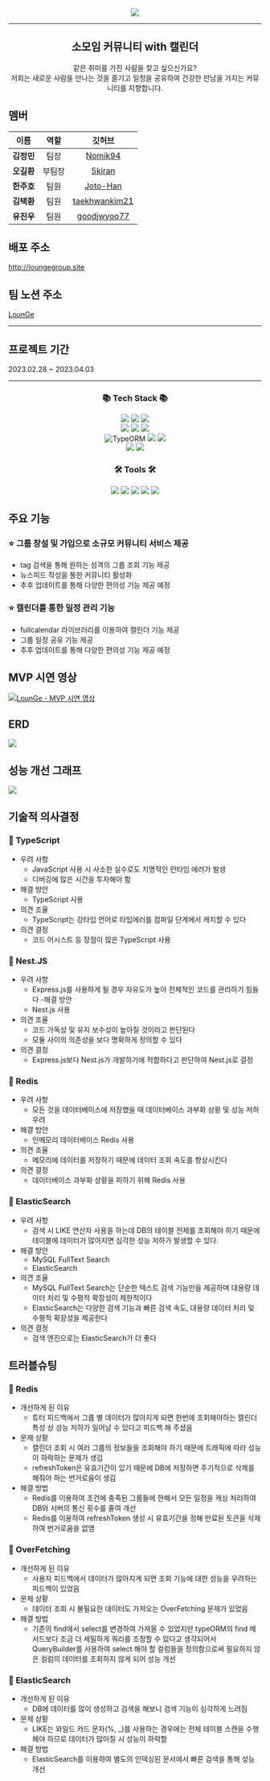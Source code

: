 <div align="center">
  <img src="https://img1.daumcdn.net/thumb/R1280x0/?scode=mtistory2&fname=https%3A%2F%2Fblog.kakaocdn.net%2Fdn%2FbuqHNY%2Fbtr6N07YLbA%2FRYQ6olggjGQMlwnkX9Cm60%2Fimg.jpg" />
</div>

---

<div align='center'><h2>소모임 커뮤니티 with 캘린더</h2>
</div>
<div align='center'>같은 취미를 가진 사람을 찾고 싶으신가요?<br>
저희는 새로운 사람을 만나는 것을 즐기고 일정을 공유하여 건강한 만남을 가지는 커뮤니티를 지향합니다.
</div>

## 멤버

|    이름    |  역할  |                               깃허브                               |
| :--------: | :----: | :----------------------------------------------------------------: |
| **김정민** |  팀장  |       [Nomik94](https://github.com/Nomik94?tab=repositories)       |
| **오길환** | 부팀장 |        [5kiran](https://github.com/5kiran?tab=repositories)        |
| **한주호** |  팀원  |      [Joto-Han](https://github.com/Joto-Han?tab=repositories)      |
| **김택환** |  팀원  | [taekhwankim21](https://github.com/taekhwankim21?tab=repositories) |
| **유진우** |  팀원  |   [goodjwyoo77](https://github.com/goodjwyoo77?tab=repositories)   |

## 배포 주소

http://loungegroup.site

## 팀 노션 주소

[LounGe](https://emerald-gull-9bc.notion.site/LounGe-41aed12fc4b1498197726b8be242b3d9)

---

## 프로젝트 기간

2023.02.28 ~ 2023.04.03

---

<div align='center'>
<h3>📚 Tech Stack 📚</h3>
</div>
<div align='center'>
<img src="https://img.shields.io/badge/Handelbars-000000?style=flat&logo=Handlebars.js&logoColor=white"/>
<img src="https://img.shields.io/badge/CSS3-1572B6?style=flat&logo=CSS3&logoColor=white"/>
<img src="https://img.shields.io/badge/JavaScript-F7DF1E?style=flat&logo=JavaScript&logoColor=white"/>
<br>
<img src="https://img.shields.io/badge/TypeScript-3178C6?style=flat&logo=TypeScript&logoColor=white"/>
<img src="https://img.shields.io/badge/Node.js-339933?style=flat&logo=Node.js&logoColor=white"/>
<img src="https://img.shields.io/badge/NestJs-E0234E?style=flat&logo=NestJs&logoColor=white"/>
<br>
<img src="https://img.shields.io/badge/TypeORM-blue" alt="TypeORM">
<img src="https://img.shields.io/badge/AWS-232F3E?style=flat&logo=Amazon AWS&logoColor=white"/>
<img src="https://img.shields.io/badge/Mysql-4479A1?style=flat&logo=Mysql&logoColor=white"/>
<br>
<img src="https://img.shields.io/badge/Redis-DC382D?style=flat&logo=Redis&logoColor=white"/>
<img src="https://img.shields.io/badge/ElasticSearch-005571?style=flat&logo=Elastic&logoColor=white"/>
</div>

<div align='center'>
<h3>🛠 Tools 🛠</h3>
</div>
<div align='center'>
<img src="https://img.shields.io/badge/Git-F05032?style=flat&logo=Git&logoColor=white"/>
<img src="https://img.shields.io/badge/GitHub-181717?style=flat&logo=GitHub&logoColor=white"/>
<img src="https://img.shields.io/badge/Notion-000000?style=flat&logo=Notion&logoColor=white"/>
<img src="https://img.shields.io/badge/Slack-4A154B?style=flat&logo=Slack&logoColor=white"/>
<img src="https://img.shields.io/badge/Visual Studio Code-007ACC?style=flat&logo=Visual Studio Code&logoColor=white"/>
</div>

## 주요 기능

### ⭐️ 그룹 창설 및 가입으로 소규모 커뮤니티 서비스 제공

- tag 검색을 통해 원하는 성격의 그룹 조회 기능 제공
- 뉴스피드 작성을 통한 커뮤니티 활성화
- 추후 업데이트를 통해 다양한 편의성 기능 제공 예정

### ⭐️ 캘린더를 통한 일정 관리 기능

- fullcalendar 라이브러리를 이용하여 캘린더 기능 제공
- 그룹 일정 공유 기능 제공
- 추후 업데이트를 통해 다양한 편의성 기능 제공 예정

## MVP 시연 영상

[![LounGe - MVP 시연 영상](https://img.youtube.com/vi/1uOuII_OKeQ/0.jpg)](https://www.youtube.com/watch?v=1uOuII_OKeQ)

## ERD

![](https://images-ext-2.discordapp.net/external/xiar04mnprzZh5XagnUlLi9Ob47xdwiLRUSkVkQbieM/%3Fscode%3Dmtistory2%26fname%3Dhttps%253A%252F%252Fblog.kakaocdn.net%252Fdn%252Fbl9ZX9%252Fbtr6N6UBbjT%252Fmd7VFWZZJLGTM4NSlK96kk%252Fimg.png/https/img1.daumcdn.net/thumb/R1280x0/?width=1904&height=1244)

## 성능 개선 그래프

![](https://images-ext-1.discordapp.net/external/2o_dgaN1fFIJ5hhK8vLoIUDoeS0es3Z_rLelUK0jM3g/%3Fscode%3Dmtistory2%26fname%3Dhttps%253A%252F%252Fblog.kakaocdn.net%252Fdn%252FN1Hmb%252Fbtr6OqL0rN3%252FuKlbx5DkC0QJxK3JKoGLQk%252Fimg.jpg/https/img1.daumcdn.net/thumb/R1280x0/?width=2440&height=1372)

## 기술적 의사결정

### 📝 TypeScript

- 우려 사항
  - JavaScript 사용 시 사소한 실수로도 치명적인 런타임 에러가 발생
  - 디버깅에 많은 시간을 투자해야 함
- 해결 방안
  - TypeScript 사용
- 의견 조율
  - TypeScript는 강타입 언어로 타입에러를 컴파일 단계에서 캐치할 수 있다
- 의견 결정
  - 코드 어시스트 등 장점이 많은 TypeScript 사용

### 📝 Nest.JS

- 우려 사항
  - Express.js를 사용하게 될 경우 자유도가 높아 전체적인 코드를 관리하기 힘들다 -해결 방안
  - Nest.js 사용
- 의견 조율
  - 코드 가독성 및 유지 보수성이 높아질 것이라고 판단된다
  - 모듈 사이의 의존성을 보다 명확하게 정의할 수 있다
- 의견 결정
  - Express.js보다 Nest.js가 개발하기에 적합하다고 판단하여 Nest.js로 결정

### 📝 Redis

- 우려 사항
  - 모든 것을 데이터베이스에 저장했을 때 데이터베이스 과부화 상황 및 성능 저하 우려
- 해결 방안
  - 인메모리 데이터베이스 Redis 사용
- 의견 조율
  - 메모리에 데이터를 저장하기 때문에 데이터 조회 속도를 향상시킨다
- 의견 결정
  - 데이터베이스 과부화 상황을 피하기 위해 Redis 사용

### 📝 ElasticSearch

- 우려 사항
  - 검색 시 LIKE 연산자 사용을 하는데 DB의 테이블 전체를 조회해야 하기 때문에 테이블에 데이터가 많아지면 심각한 성능 저하가 발생할 수 있다.
- 해결 방안
  - MySQL FullText Search
  - ElasticSearch
- 의견 조율
  - MySQL FullText Search는 단순한 텍스트 검색 기능만을 제공하며 대용량 데이터 처리 및 수평적 확장성이 제한적이다
  - ElasticSearch는 다양한 검색 기능과 빠른 검색 속도, 대용량 데이터 처리 및 수평적 확장성을 제공한다
- 의견 결정
  - 검색 엔진으로는 ElasticSearch가 더 좋다

## 트러블슈팅

### 🎯 Redis

- 개선하게 된 이유
  - 튜터 피드백에서 그룹 별 데이터가 많아지게 되면 한번에 조회해야하는 캘린더 특성 상 성능 저하가 일어날 수 있다고 피드백 해 주셨음
- 문제 상황
  - 캘린더 조회 시 여러 그룹의 정보들을 조회해야 하기 때문에 트래픽에 따라 성능이 하락하는 문제가 생김
  - refreshToken은 유효기간이 있기 때문에 DB에 저장하면 주기적으로 삭제를 해줘야 하는 번거로움이 생김
- 해결 방법
  - Redis를 이용하여 조건에 충족된 그룹들에 한해서 모든 일정을 캐싱 처리하여 DB와 서버의 통신 횟수를 줄여 개선
  - Redis를 이용하여 refreshToken 생성 시 유효기간을 정해 만료된 토큰을 삭제하여 번거로움을 없앰

### 🎯 OverFetching

- 개선하게 된 이유
  - 사용자 피드백에서 데이터가 많아지게 되면 조회 기능에 대한 성능을 우려하는 피드백이 있었음
- 문제 상황
  - 데이터 조회 시 불필요한 데이터도 가져오는 OverFetching 문제가 있었음
- 해결 방법
  - 기존의 find에서 select를 변경하여 가져올 수 있었지만 typeORM의 find 메서드보다 조금 더 세밀하게 쿼리를 조정할 수 있다고 생각되어서 QueryBuilder를 사용하여 select 해야 할 컬럼들을 정의함으로써 필요하지 않은 컬럼의 데이터를 조회하지 않게 되어 성능 개선

### 🎯 ElasticSearch

- 개선하게 된 이유
  - DB에 데이터를 많이 생성하고 검색을 해보니 검색 기능이 심각하게 느려짐
- 문제 상황
  - LIKE는 와일드 카드 문자(%, \_)를 사용하는 경우에는 전체 테이블 스캔을 수행해야 하므로 데이터가 많아질 시 성능이 하락함
- 해결 방법
  - ElasticSearch를 이용하여 별도의 인덱싱된 문서에서 빠른 검색을 통해 성능 개선
